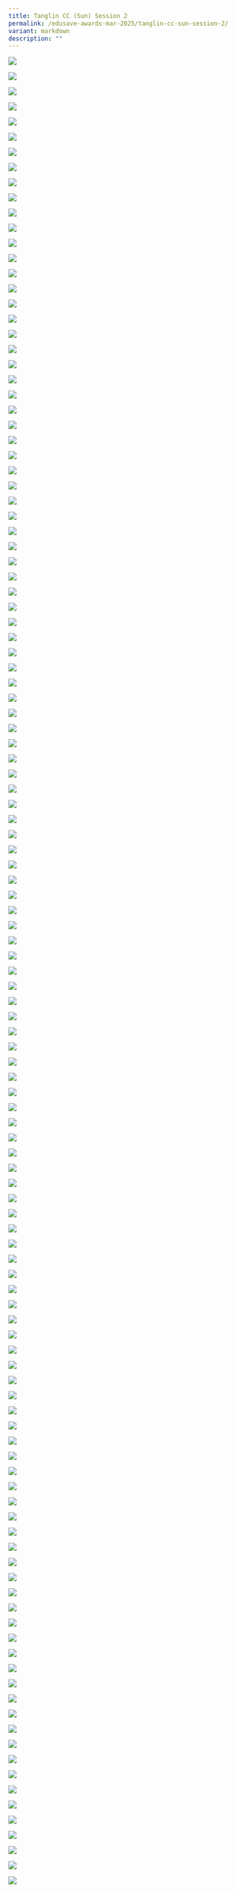 ```yaml
---
title: Tanglin CC (Sun) Session 2
permalink: /edusave-awards-mar-2025/tanglin-cc-sun-session-2/
variant: markdown
description: ""
---
```

![](https://moca.sgp1.cdn.digitaloceanspaces.com/Edusave_Awards/tanglin-mar-sun-s02/tanglin-mar-sun-s02-001.webp)

![](https://moca.sgp1.cdn.digitaloceanspaces.com/Edusave_Awards/tanglin-mar-sun-s02/tanglin-mar-sun-s02-002.webp)

![](https://moca.sgp1.cdn.digitaloceanspaces.com/Edusave_Awards/tanglin-mar-sun-s02/tanglin-mar-sun-s02-003.webp)

![](https://moca.sgp1.cdn.digitaloceanspaces.com/Edusave_Awards/tanglin-mar-sun-s02/tanglin-mar-sun-s02-004.webp)

![](https://moca.sgp1.cdn.digitaloceanspaces.com/Edusave_Awards/tanglin-mar-sun-s02/tanglin-mar-sun-s02-005.webp)

![](https://moca.sgp1.cdn.digitaloceanspaces.com/Edusave_Awards/tanglin-mar-sun-s02/tanglin-mar-sun-s02-006.webp)

![](https://moca.sgp1.cdn.digitaloceanspaces.com/Edusave_Awards/tanglin-mar-sun-s02/tanglin-mar-sun-s02-007.webp)

![](https://moca.sgp1.cdn.digitaloceanspaces.com/Edusave_Awards/tanglin-mar-sun-s02/tanglin-mar-sun-s02-008.webp)

![](https://moca.sgp1.cdn.digitaloceanspaces.com/Edusave_Awards/tanglin-mar-sun-s02/tanglin-mar-sun-s02-009.webp)

![](https://moca.sgp1.cdn.digitaloceanspaces.com/Edusave_Awards/tanglin-mar-sun-s02/tanglin-mar-sun-s02-010.webp)

![](https://moca.sgp1.cdn.digitaloceanspaces.com/Edusave_Awards/tanglin-mar-sun-s02/tanglin-mar-sun-s02-011.webp)

![](https://moca.sgp1.cdn.digitaloceanspaces.com/Edusave_Awards/tanglin-mar-sun-s02/tanglin-mar-sun-s02-012.webp)

![](https://moca.sgp1.cdn.digitaloceanspaces.com/Edusave_Awards/tanglin-mar-sun-s02/tanglin-mar-sun-s02-013.webp)

![](https://moca.sgp1.cdn.digitaloceanspaces.com/Edusave_Awards/tanglin-mar-sun-s02/tanglin-mar-sun-s02-014.webp)

![](https://moca.sgp1.cdn.digitaloceanspaces.com/Edusave_Awards/tanglin-mar-sun-s02/tanglin-mar-sun-s02-015.webp)

![](https://moca.sgp1.cdn.digitaloceanspaces.com/Edusave_Awards/tanglin-mar-sun-s02/tanglin-mar-sun-s02-016.webp)

![](https://moca.sgp1.cdn.digitaloceanspaces.com/Edusave_Awards/tanglin-mar-sun-s02/tanglin-mar-sun-s02-017.webp)

![](https://moca.sgp1.cdn.digitaloceanspaces.com/Edusave_Awards/tanglin-mar-sun-s02/tanglin-mar-sun-s02-018.webp)

![](https://moca.sgp1.cdn.digitaloceanspaces.com/Edusave_Awards/tanglin-mar-sun-s02/tanglin-mar-sun-s02-019.webp)

![](https://moca.sgp1.cdn.digitaloceanspaces.com/Edusave_Awards/tanglin-mar-sun-s02/tanglin-mar-sun-s02-020.webp)

![](https://moca.sgp1.cdn.digitaloceanspaces.com/Edusave_Awards/tanglin-mar-sun-s02/tanglin-mar-sun-s02-021.webp)

![](https://moca.sgp1.cdn.digitaloceanspaces.com/Edusave_Awards/tanglin-mar-sun-s02/tanglin-mar-sun-s02-022.webp)

![](https://moca.sgp1.cdn.digitaloceanspaces.com/Edusave_Awards/tanglin-mar-sun-s02/tanglin-mar-sun-s02-023.webp)

![](https://moca.sgp1.cdn.digitaloceanspaces.com/Edusave_Awards/tanglin-mar-sun-s02/tanglin-mar-sun-s02-024.webp)

![](https://moca.sgp1.cdn.digitaloceanspaces.com/Edusave_Awards/tanglin-mar-sun-s02/tanglin-mar-sun-s02-025.webp)

![](https://moca.sgp1.cdn.digitaloceanspaces.com/Edusave_Awards/tanglin-mar-sun-s02/tanglin-mar-sun-s02-026.webp)

![](https://moca.sgp1.cdn.digitaloceanspaces.com/Edusave_Awards/tanglin-mar-sun-s02/tanglin-mar-sun-s02-027.webp)

![](https://moca.sgp1.cdn.digitaloceanspaces.com/Edusave_Awards/tanglin-mar-sun-s02/tanglin-mar-sun-s02-028.webp)

![](https://moca.sgp1.cdn.digitaloceanspaces.com/Edusave_Awards/tanglin-mar-sun-s02/tanglin-mar-sun-s02-029.webp)

![](https://moca.sgp1.cdn.digitaloceanspaces.com/Edusave_Awards/tanglin-mar-sun-s02/tanglin-mar-sun-s02-030.webp)

![](https://moca.sgp1.cdn.digitaloceanspaces.com/Edusave_Awards/tanglin-mar-sun-s02/tanglin-mar-sun-s02-031.webp)

![](https://moca.sgp1.cdn.digitaloceanspaces.com/Edusave_Awards/tanglin-mar-sun-s02/tanglin-mar-sun-s02-032.webp)

![](https://moca.sgp1.cdn.digitaloceanspaces.com/Edusave_Awards/tanglin-mar-sun-s02/tanglin-mar-sun-s02-033.webp)

![](https://moca.sgp1.cdn.digitaloceanspaces.com/Edusave_Awards/tanglin-mar-sun-s02/tanglin-mar-sun-s02-034.webp)

![](https://moca.sgp1.cdn.digitaloceanspaces.com/Edusave_Awards/tanglin-mar-sun-s02/tanglin-mar-sun-s02-035.webp)

![](https://moca.sgp1.cdn.digitaloceanspaces.com/Edusave_Awards/tanglin-mar-sun-s02/tanglin-mar-sun-s02-036.webp)

![](https://moca.sgp1.cdn.digitaloceanspaces.com/Edusave_Awards/tanglin-mar-sun-s02/tanglin-mar-sun-s02-037.webp)

![](https://moca.sgp1.cdn.digitaloceanspaces.com/Edusave_Awards/tanglin-mar-sun-s02/tanglin-mar-sun-s02-038.webp)

![](https://moca.sgp1.cdn.digitaloceanspaces.com/Edusave_Awards/tanglin-mar-sun-s02/tanglin-mar-sun-s02-039.webp)

![](https://moca.sgp1.cdn.digitaloceanspaces.com/Edusave_Awards/tanglin-mar-sun-s02/tanglin-mar-sun-s02-040.webp)

![](https://moca.sgp1.cdn.digitaloceanspaces.com/Edusave_Awards/tanglin-mar-sun-s02/tanglin-mar-sun-s02-041.webp)

![](https://moca.sgp1.cdn.digitaloceanspaces.com/Edusave_Awards/tanglin-mar-sun-s02/tanglin-mar-sun-s02-042.webp)

![](https://moca.sgp1.cdn.digitaloceanspaces.com/Edusave_Awards/tanglin-mar-sun-s02/tanglin-mar-sun-s02-043.webp)

![](https://moca.sgp1.cdn.digitaloceanspaces.com/Edusave_Awards/tanglin-mar-sun-s02/tanglin-mar-sun-s02-044.webp)

![](https://moca.sgp1.cdn.digitaloceanspaces.com/Edusave_Awards/tanglin-mar-sun-s02/tanglin-mar-sun-s02-045.webp)

![](https://moca.sgp1.cdn.digitaloceanspaces.com/Edusave_Awards/tanglin-mar-sun-s02/tanglin-mar-sun-s02-046.webp)

![](https://moca.sgp1.cdn.digitaloceanspaces.com/Edusave_Awards/tanglin-mar-sun-s02/tanglin-mar-sun-s02-047.webp)

![](https://moca.sgp1.cdn.digitaloceanspaces.com/Edusave_Awards/tanglin-mar-sun-s02/tanglin-mar-sun-s02-048.webp)

![](https://moca.sgp1.cdn.digitaloceanspaces.com/Edusave_Awards/tanglin-mar-sun-s02/tanglin-mar-sun-s02-049.webp)

![](https://moca.sgp1.cdn.digitaloceanspaces.com/Edusave_Awards/tanglin-mar-sun-s02/tanglin-mar-sun-s02-050.webp)

![](https://moca.sgp1.cdn.digitaloceanspaces.com/Edusave_Awards/tanglin-mar-sun-s02/tanglin-mar-sun-s02-051.webp)

![](https://moca.sgp1.cdn.digitaloceanspaces.com/Edusave_Awards/tanglin-mar-sun-s02/tanglin-mar-sun-s02-052.webp)

![](https://moca.sgp1.cdn.digitaloceanspaces.com/Edusave_Awards/tanglin-mar-sun-s02/tanglin-mar-sun-s02-053.webp)

![](https://moca.sgp1.cdn.digitaloceanspaces.com/Edusave_Awards/tanglin-mar-sun-s02/tanglin-mar-sun-s02-054.webp)

![](https://moca.sgp1.cdn.digitaloceanspaces.com/Edusave_Awards/tanglin-mar-sun-s02/tanglin-mar-sun-s02-055.webp)

![](https://moca.sgp1.cdn.digitaloceanspaces.com/Edusave_Awards/tanglin-mar-sun-s02/tanglin-mar-sun-s02-056.webp)

![](https://moca.sgp1.cdn.digitaloceanspaces.com/Edusave_Awards/tanglin-mar-sun-s02/tanglin-mar-sun-s02-057.webp)

![](https://moca.sgp1.cdn.digitaloceanspaces.com/Edusave_Awards/tanglin-mar-sun-s02/tanglin-mar-sun-s02-058.webp)

![](https://moca.sgp1.cdn.digitaloceanspaces.com/Edusave_Awards/tanglin-mar-sun-s02/tanglin-mar-sun-s02-059.webp)

![](https://moca.sgp1.cdn.digitaloceanspaces.com/Edusave_Awards/tanglin-mar-sun-s02/tanglin-mar-sun-s02-060.webp)

![](https://moca.sgp1.cdn.digitaloceanspaces.com/Edusave_Awards/tanglin-mar-sun-s02/tanglin-mar-sun-s02-061.webp)

![](https://moca.sgp1.cdn.digitaloceanspaces.com/Edusave_Awards/tanglin-mar-sun-s02/tanglin-mar-sun-s02-062.webp)

![](https://moca.sgp1.cdn.digitaloceanspaces.com/Edusave_Awards/tanglin-mar-sun-s02/tanglin-mar-sun-s02-063.webp)

![](https://moca.sgp1.cdn.digitaloceanspaces.com/Edusave_Awards/tanglin-mar-sun-s02/tanglin-mar-sun-s02-064.webp)

![](https://moca.sgp1.cdn.digitaloceanspaces.com/Edusave_Awards/tanglin-mar-sun-s02/tanglin-mar-sun-s02-065.webp)

![](https://moca.sgp1.cdn.digitaloceanspaces.com/Edusave_Awards/tanglin-mar-sun-s02/tanglin-mar-sun-s02-066.webp)

![](https://moca.sgp1.cdn.digitaloceanspaces.com/Edusave_Awards/tanglin-mar-sun-s02/tanglin-mar-sun-s02-067.webp)

![](https://moca.sgp1.cdn.digitaloceanspaces.com/Edusave_Awards/tanglin-mar-sun-s02/tanglin-mar-sun-s02-068.webp)

![](https://moca.sgp1.cdn.digitaloceanspaces.com/Edusave_Awards/tanglin-mar-sun-s02/tanglin-mar-sun-s02-069.webp)

![](https://moca.sgp1.cdn.digitaloceanspaces.com/Edusave_Awards/tanglin-mar-sun-s02/tanglin-mar-sun-s02-070.webp)

![](https://moca.sgp1.cdn.digitaloceanspaces.com/Edusave_Awards/tanglin-mar-sun-s02/tanglin-mar-sun-s02-071.webp)

![](https://moca.sgp1.cdn.digitaloceanspaces.com/Edusave_Awards/tanglin-mar-sun-s02/tanglin-mar-sun-s02-072.webp)

![](https://moca.sgp1.cdn.digitaloceanspaces.com/Edusave_Awards/tanglin-mar-sun-s02/tanglin-mar-sun-s02-073.webp)

![](https://moca.sgp1.cdn.digitaloceanspaces.com/Edusave_Awards/tanglin-mar-sun-s02/tanglin-mar-sun-s02-074.webp)

![](https://moca.sgp1.cdn.digitaloceanspaces.com/Edusave_Awards/tanglin-mar-sun-s02/tanglin-mar-sun-s02-075.webp)

![](https://moca.sgp1.cdn.digitaloceanspaces.com/Edusave_Awards/tanglin-mar-sun-s02/tanglin-mar-sun-s02-076.webp)

![](https://moca.sgp1.cdn.digitaloceanspaces.com/Edusave_Awards/tanglin-mar-sun-s02/tanglin-mar-sun-s02-077.webp)

![](https://moca.sgp1.cdn.digitaloceanspaces.com/Edusave_Awards/tanglin-mar-sun-s02/tanglin-mar-sun-s02-078.webp)

![](https://moca.sgp1.cdn.digitaloceanspaces.com/Edusave_Awards/tanglin-mar-sun-s02/tanglin-mar-sun-s02-079.webp)

![](https://moca.sgp1.cdn.digitaloceanspaces.com/Edusave_Awards/tanglin-mar-sun-s02/tanglin-mar-sun-s02-080.webp)

![](https://moca.sgp1.cdn.digitaloceanspaces.com/Edusave_Awards/tanglin-mar-sun-s02/tanglin-mar-sun-s02-081.webp)

![](https://moca.sgp1.cdn.digitaloceanspaces.com/Edusave_Awards/tanglin-mar-sun-s02/tanglin-mar-sun-s02-082.webp)

![](https://moca.sgp1.cdn.digitaloceanspaces.com/Edusave_Awards/tanglin-mar-sun-s02/tanglin-mar-sun-s02-083.webp)

![](https://moca.sgp1.cdn.digitaloceanspaces.com/Edusave_Awards/tanglin-mar-sun-s02/tanglin-mar-sun-s02-084.webp)

![](https://moca.sgp1.cdn.digitaloceanspaces.com/Edusave_Awards/tanglin-mar-sun-s02/tanglin-mar-sun-s02-085.webp)

![](https://moca.sgp1.cdn.digitaloceanspaces.com/Edusave_Awards/tanglin-mar-sun-s02/tanglin-mar-sun-s02-086.webp)

![](https://moca.sgp1.cdn.digitaloceanspaces.com/Edusave_Awards/tanglin-mar-sun-s02/tanglin-mar-sun-s02-087.webp)

![](https://moca.sgp1.cdn.digitaloceanspaces.com/Edusave_Awards/tanglin-mar-sun-s02/tanglin-mar-sun-s02-088.webp)

![](https://moca.sgp1.cdn.digitaloceanspaces.com/Edusave_Awards/tanglin-mar-sun-s02/tanglin-mar-sun-s02-089.webp)

![](https://moca.sgp1.cdn.digitaloceanspaces.com/Edusave_Awards/tanglin-mar-sun-s02/tanglin-mar-sun-s02-090.webp)

![](https://moca.sgp1.cdn.digitaloceanspaces.com/Edusave_Awards/tanglin-mar-sun-s02/tanglin-mar-sun-s02-091.webp)

![](https://moca.sgp1.cdn.digitaloceanspaces.com/Edusave_Awards/tanglin-mar-sun-s02/tanglin-mar-sun-s02-092.webp)

![](https://moca.sgp1.cdn.digitaloceanspaces.com/Edusave_Awards/tanglin-mar-sun-s02/tanglin-mar-sun-s02-093.webp)

![](https://moca.sgp1.cdn.digitaloceanspaces.com/Edusave_Awards/tanglin-mar-sun-s02/tanglin-mar-sun-s02-094.webp)

![](https://moca.sgp1.cdn.digitaloceanspaces.com/Edusave_Awards/tanglin-mar-sun-s02/tanglin-mar-sun-s02-095.webp)

![](https://moca.sgp1.cdn.digitaloceanspaces.com/Edusave_Awards/tanglin-mar-sun-s02/tanglin-mar-sun-s02-096.webp)

![](https://moca.sgp1.cdn.digitaloceanspaces.com/Edusave_Awards/tanglin-mar-sun-s02/tanglin-mar-sun-s02-097.webp)

![](https://moca.sgp1.cdn.digitaloceanspaces.com/Edusave_Awards/tanglin-mar-sun-s02/tanglin-mar-sun-s02-098.webp)

![](https://moca.sgp1.cdn.digitaloceanspaces.com/Edusave_Awards/tanglin-mar-sun-s02/tanglin-mar-sun-s02-099.webp)

![](https://moca.sgp1.cdn.digitaloceanspaces.com/Edusave_Awards/tanglin-mar-sun-s02/tanglin-mar-sun-s02-100.webp)

![](https://moca.sgp1.cdn.digitaloceanspaces.com/Edusave_Awards/tanglin-mar-sun-s02/tanglin-mar-sun-s02-101.webp)

![](https://moca.sgp1.cdn.digitaloceanspaces.com/Edusave_Awards/tanglin-mar-sun-s02/tanglin-mar-sun-s02-102.webp)

![](https://moca.sgp1.cdn.digitaloceanspaces.com/Edusave_Awards/tanglin-mar-sun-s02/tanglin-mar-sun-s02-103.webp)

![](https://moca.sgp1.cdn.digitaloceanspaces.com/Edusave_Awards/tanglin-mar-sun-s02/tanglin-mar-sun-s02-104.webp)

![](https://moca.sgp1.cdn.digitaloceanspaces.com/Edusave_Awards/tanglin-mar-sun-s02/tanglin-mar-sun-s02-105.webp)

![](https://moca.sgp1.cdn.digitaloceanspaces.com/Edusave_Awards/tanglin-mar-sun-s02/tanglin-mar-sun-s02-106.webp)

![](https://moca.sgp1.cdn.digitaloceanspaces.com/Edusave_Awards/tanglin-mar-sun-s02/tanglin-mar-sun-s02-107.webp)

![](https://moca.sgp1.cdn.digitaloceanspaces.com/Edusave_Awards/tanglin-mar-sun-s02/tanglin-mar-sun-s02-108.webp)

![](https://moca.sgp1.cdn.digitaloceanspaces.com/Edusave_Awards/tanglin-mar-sun-s02/tanglin-mar-sun-s02-109.webp)

![](https://moca.sgp1.cdn.digitaloceanspaces.com/Edusave_Awards/tanglin-mar-sun-s02/tanglin-mar-sun-s02-110.webp)

![](https://moca.sgp1.cdn.digitaloceanspaces.com/Edusave_Awards/tanglin-mar-sun-s02/tanglin-mar-sun-s02-111.webp)

![](https://moca.sgp1.cdn.digitaloceanspaces.com/Edusave_Awards/tanglin-mar-sun-s02/tanglin-mar-sun-s02-112.webp)

![](https://moca.sgp1.cdn.digitaloceanspaces.com/Edusave_Awards/tanglin-mar-sun-s02/tanglin-mar-sun-s02-113.webp)

![](https://moca.sgp1.cdn.digitaloceanspaces.com/Edusave_Awards/tanglin-mar-sun-s02/tanglin-mar-sun-s02-114.webp)

![](https://moca.sgp1.cdn.digitaloceanspaces.com/Edusave_Awards/tanglin-mar-sun-s02/tanglin-mar-sun-s02-115.webp)

![](https://moca.sgp1.cdn.digitaloceanspaces.com/Edusave_Awards/tanglin-mar-sun-s02/tanglin-mar-sun-s02-116.webp)

![](https://moca.sgp1.cdn.digitaloceanspaces.com/Edusave_Awards/tanglin-mar-sun-s02/tanglin-mar-sun-s02-117.webp)

![](https://moca.sgp1.cdn.digitaloceanspaces.com/Edusave_Awards/tanglin-mar-sun-s02/tanglin-mar-sun-s02-118.webp)

![](https://moca.sgp1.cdn.digitaloceanspaces.com/Edusave_Awards/tanglin-mar-sun-s02/tanglin-mar-sun-s02-119.webp)

![](https://moca.sgp1.cdn.digitaloceanspaces.com/Edusave_Awards/tanglin-mar-sun-s02/tanglin-mar-sun-s02-120.webp)

![](https://moca.sgp1.cdn.digitaloceanspaces.com/Edusave_Awards/tanglin-mar-sun-s02/tanglin-mar-sun-s02-121.webp)